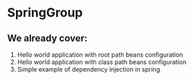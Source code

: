 # SpringGroup

## We already cover:

1. Hello world application with root path beans configuration
2. Hello world application with class path beans configuration
3. Simple example of dependency injection in spring
